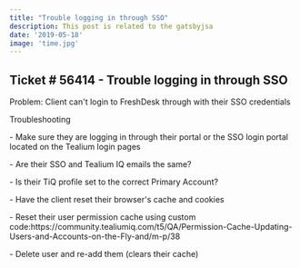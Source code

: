 ```yaml
---
title: "Trouble logging in through SSO"
description: This post is related to the gatsbyjsa
date: '2019-05-18'
image: 'time.jpg'
---
```

## Ticket # 56414 - Trouble logging in through SSO
Problem: Client can't login to FreshDesk through with their SSO credentials

Troubleshooting
<p>
    - Make sure they are logging in through their portal or the SSO login portal located on the Tealium login pages
<p>
    - Are their SSO and Tealium IQ emails the same?
<p>
    - Is their TiQ profile set to the correct Primary Account? 
<p>
    - Have the client reset their browser's cache and cookies
<p>
    - Reset their user permission cache using custom code:https://community.tealiumiq.com/t5/QA/Permission-Cache-Updating-Users-and-Accounts-on-the-Fly-and/m-p/38
<p>
    - Delete user and re-add them (clears their cache)